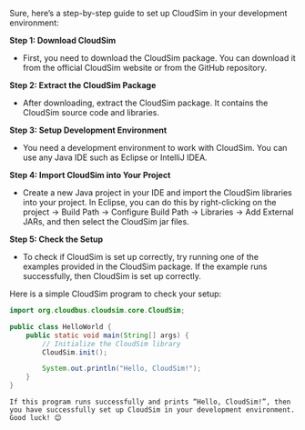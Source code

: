 Sure, here’s a step-by-step guide to set up CloudSim in your development environment:

**Step 1: Download CloudSim**

- First, you need to download the CloudSim package. You can download it from the official CloudSim website or from the GitHub repository.

**Step 2: Extract the CloudSim Package**

- After downloading, extract the CloudSim package. It contains the CloudSim source code and libraries.

**Step 3: Setup Development Environment**

- You need a development environment to work with CloudSim. You can use any Java IDE such as Eclipse or IntelliJ IDEA.

**Step 4: Import CloudSim into Your Project**

- Create a new Java project in your IDE and import the CloudSim libraries into your project. In Eclipse, you can do this by right-clicking on the project -> Build Path -> Configure Build Path -> Libraries -> Add External JARs, and then select the CloudSim jar files.

**Step 5: Check the Setup**

- To check if CloudSim is set up correctly, try running one of the examples provided in the CloudSim package. If the example runs successfully, then CloudSim is set up correctly.

Here is a simple CloudSim program to check your setup:

```java
import org.cloudbus.cloudsim.core.CloudSim;

public class HelloWorld {
    public static void main(String[] args) {
        // Initialize the CloudSim library
        CloudSim.init();

        System.out.println("Hello, CloudSim!");
    }
}
```

	If this program runs successfully and prints “Hello, CloudSim!”, then you have successfully set up CloudSim in your development environment. Good luck! 😊